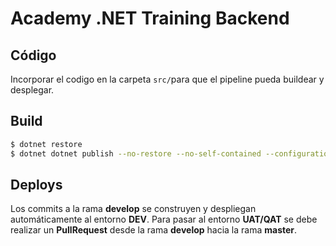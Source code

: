 # Academy .NET Training Backend
## Código
Incorporar el codigo en la carpeta `src/`para que el pipeline pueda buildear y desplegar.
## Build
```bash
$ dotnet restore
$ dotnet dotnet publish --no-restore --no-self-contained --configuration Release --output ../publish
```
## Deploys
Los commits a la rama **develop** se construyen y despliegan automáticamente al entorno **DEV**.
Para pasar al entorno **UAT/QAT** se debe realizar un **PullRequest** desde la rama **develop** hacia la rama **master**.
